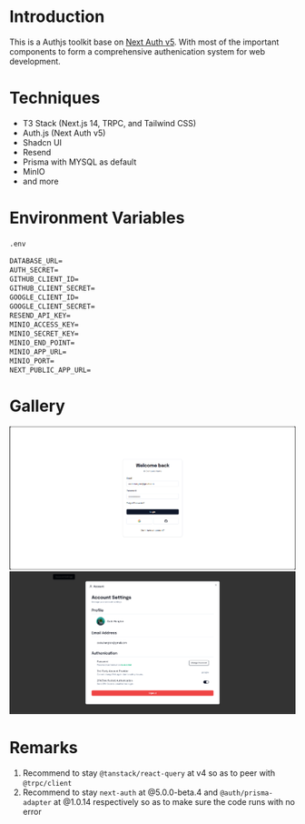 # Introduction

This is a Authjs toolkit base on [Next Auth v5](https://authjs.dev/). With most of the important components to form a comprehensive authenication system for web development.

# Techniques

- T3 Stack (Next.js 14, TRPC, and Tailwind CSS)
- Auth.js (Next Auth v5)
- Shadcn UI
- Resend
- Prisma with MYSQL as default
- MinIO
- and more

# Environment Variables

`.env`

```
DATABASE_URL=
AUTH_SECRET=
GITHUB_CLIENT_ID=
GITHUB_CLIENT_SECRET=
GOOGLE_CLIENT_ID=
GOOGLE_CLIENT_SECRET=
RESEND_API_KEY=
MINIO_ACCESS_KEY=
MINIO_SECRET_KEY=
MINIO_END_POINT=
MINIO_APP_URL=
MINIO_PORT=
NEXT_PUBLIC_APP_URL=
```

# Gallery

![](login.png)
![](account.png)

# Remarks

1. Recommend to stay `@tanstack/react-query` at v4 so as to peer with `@trpc/client`
2. Recommend to stay `next-auth` at @5.0.0-beta.4 and `@auth/prisma-adapter` at @1.0.14 respectively so as to make sure the code runs with no error
